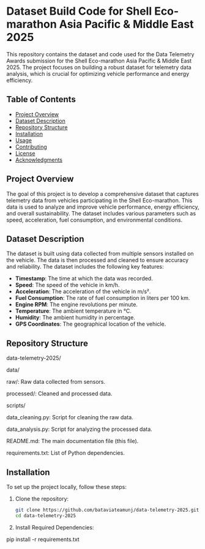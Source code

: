 # Dataset Build Code for Shell Eco-marathon Asia Pacific & Middle East 2025

This repository contains the dataset and code used for the Data Telemetry Awards submission for the Shell Eco-marathon Asia Pacific & Middle East 2025. The project focuses on building a robust dataset for telemetry data analysis, which is crucial for optimizing vehicle performance and energy efficiency.

## Table of Contents

- [Project Overview](#project-overview)
- [Dataset Description](#dataset-description)
- [Repository Structure](#repository-structure)
- [Installation](#installation)
- [Usage](#usage)
- [Contributing](#contributing)
- [License](#license)
- [Acknowledgments](#acknowledgments)

## Project Overview

The goal of this project is to develop a comprehensive dataset that captures telemetry data from vehicles participating in the Shell Eco-marathon. This data is used to analyze and improve vehicle performance, energy efficiency, and overall sustainability. The dataset includes various parameters such as speed, acceleration, fuel consumption, and environmental conditions.

## Dataset Description

The dataset is built using data collected from multiple sensors installed on the vehicle. The data is then processed and cleaned to ensure accuracy and reliability. The dataset includes the following key features:

- **Timestamp**: The time at which the data was recorded.
- **Speed**: The speed of the vehicle in km/h.
- **Acceleration**: The acceleration of the vehicle in m/s².
- **Fuel Consumption**: The rate of fuel consumption in liters per 100 km.
- **Engine RPM**: The engine revolutions per minute.
- **Temperature**: The ambient temperature in °C.
- **Humidity**: The ambient humidity in percentage.
- **GPS Coordinates**: The geographical location of the vehicle.

## Repository Structure
data-telemetry-2025/

data/

   raw/: Raw data collected from sensors.

   processed/: Cleaned and processed data.

scripts/

   data_cleaning.py: Script for cleaning the raw data.

   data_analysis.py: Script for analyzing the processed data.

README.md: The main documentation file (this file).

   requirements.txt: List of Python dependencies.


## Installation

To set up the project locally, follow these steps:

1. Clone the repository:
   ```bash
   git clone https://github.com/bataviateamunj/data-telemetry-2025.git
   cd data-telemetry-2025

1. Install Required Dependencies:

pip install -r requirements.txt
